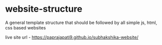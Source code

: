 # website-structure
A general template structure that should be followed by all simple js, html, css based websites

live site url - https://paprajapati9.github.io/subhakshika-website/
